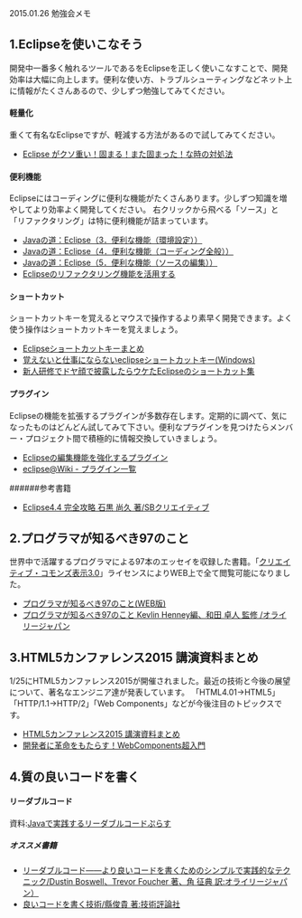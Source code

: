 2015.01.26 勉強会メモ

## 1.Eclipseを使いこなそう
開発中一番多く触れるツールであるをEclipseを正しく使いこなすことで、開発効率は大幅に向上します。便利な使い方、トラブルシューティングなどネット上に情報がたくさんあるので、少しずつ勉強してみてください。
#### 軽量化
重くて有名なEclipseですが、軽減する方法があるので試してみてください。
* [Eclipse がクソ重い！固まる！また固まった！な時の対処法](http://matome.naver.jp/odai/2134318603882565301)

#### 便利機能
Eclipseにはコーディングに便利な機能がたくさんあります。少しずつ知識を増やしてより効率よく開発してください。
右クリックから飛べる「ソース」と「リファクタリング」は特に便利機能が詰まっています。
* [Javaの道：Eclipse（3．便利な機能（環境設定））](http://www.javaroad.jp/opensource/js_eclipse8.htm)
* [Javaの道：Eclipse（4．便利な機能（コーディング全般））](http://www.javaroad.jp/opensource/js_eclipse11.htm)
* [Javaの道：Eclipse（5．便利な機能（ソースの編集））](http://www.javaroad.jp/opensource/js_eclipse12.htm)
* [Eclipseのリファクタリング機能を活用する](http://techbooster.jpn.org/andriod/environment/7830/)

#### ショートカット
ショートカットキーを覚えるとマウスで操作するより素早く開発できます。よく使う操作はショートカットキーを覚えましょう。
* [Eclipseショートカットキーまとめ](http://d.hatena.ne.jp/wyukawa/20090628/1246183795)
* [覚えないと仕事にならないeclipseショートカットキー(Windows)](http://qiita.com/toshi0383/items/1d2a990392998789062c)
* [新人研修でドヤ顔で披露したらウケたEclipseのショートカット集](http://qiita.com/arai-wa/items/c2eb7387b5bf37b4ace4)

#### プラグイン
Eclipseの機能を拡張するプラグインが多数存在します。定期的に調べて、気になったものはどんどん試してみて下さい。便利なプラグインを見つけたらメンバー・プロジェクト間で積極的に情報交換していきましょう。
* [Eclipseの編集機能を強化するプラグイン](http://news.mynavi.jp/column/ide/041/)
* [eclipse@Wiki - プラグイン一覧](http://www10.atwiki.jp/eclipse/pages/7.html)

######参考書籍
* [Eclipse4.4 完全攻略 石黒 尚久 著/SBクリエイティブ](http://www.amazon.co.jp/Eclipse4-4-%E5%AE%8C%E5%85%A8%E6%94%BB%E7%95%A5-%E5%AE%8C%E5%85%A8%E6%94%BB%E7%95%A5%E3%82%B7%E3%83%AA%E3%83%BC%E3%82%BA-%E7%9F%B3%E9%BB%92-%E5%B0%9A%E4%B9%85/dp/4797380950)

## 2.プログラマが知るべき97のこと
世界中で活躍するプログラマによる97本のエッセイを収録した書籍。「[クリエイティブ・コモンズ表示3.0](http://creativecommons.org/licenses/by/3.0/us/deed.ja)」ライセンスによりWEB上で全て閲覧可能になりました。
* [プログラマが知るべき97のこと(WEB版)](http://xn--97-273ae6a4irb6e2hsoiozc2g4b8082p.com/)
* [プログラマが知るべき97のこと Kevlin Henney編、和田 卓人 監修 /オライリージャパン](http://www.oreilly.co.jp/books/9784873114798/)

## 3.HTML5カンファレンス2015 講演資料まとめ
1/25にHTML5カンファレンス2015が開催されました。最近の技術と今後の展望について、著名なエンジニア達が発表しています。
「HTML4.01→HTML5」「HTTP/1.1→HTTP/2」「Web Components」などが今後注目のトピックスです。
* [HTML5カンファレンス2015 講演資料まとめ](http://unsolublesugar.com/20150125/104819/)
* [開発者に革命をもたらす！WebComponents超入門](http://liginc.co.jp/web/html-css/html/58267)

## 4.質の良いコードを書く
#### リーダブルコード
資料:[Javaで実践するリーダブルコードぷらす](http://www.slideshare.net/mobile/norimatsu2012/ss-23791246)

##### オススメ書籍
* [リーダブルコード――より良いコードを書くためのシンプルで実践的なテクニック/Dustin Boswell、Trevor Foucher 著、角 征典 訳:オライリージャパン）](http://www.oreilly.co.jp/books/9784873115658/)
* [良いコードを書く技術/縣俊貴 著:技術評論社](http://gihyo.jp/book/2011/978-4-7741-4596-9)
